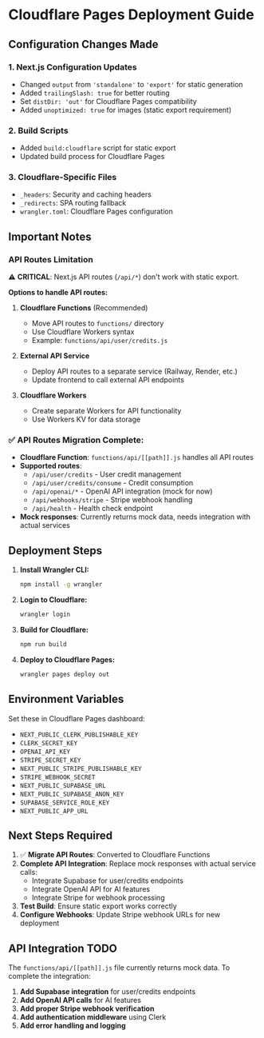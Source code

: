 # Cloudflare Pages Deployment Guide

## Configuration Changes Made

### 1. Next.js Configuration Updates
- Changed `output` from `'standalone'` to `'export'` for static generation
- Added `trailingSlash: true` for better routing
- Set `distDir: 'out'` for Cloudflare Pages compatibility
- Added `unoptimized: true` for images (static export requirement)

### 2. Build Scripts
- Added `build:cloudflare` script for static export
- Updated build process for Cloudflare Pages

### 3. Cloudflare-Specific Files
- `_headers`: Security and caching headers
- `_redirects`: SPA routing fallback
- `wrangler.toml`: Cloudflare Pages configuration

## Important Notes

### API Routes Limitation
⚠️ **CRITICAL**: Next.js API routes (`/api/*`) don't work with static export.

**Options to handle API routes:**

1. **Cloudflare Functions** (Recommended)
   - Move API routes to `functions/` directory
   - Use Cloudflare Workers syntax
   - Example: `functions/api/user/credits.js`

2. **External API Service**
   - Deploy API routes to a separate service (Railway, Render, etc.)
   - Update frontend to call external API endpoints

3. **Cloudflare Workers**
   - Create separate Workers for API functionality
   - Use Workers KV for data storage

### ✅ API Routes Migration Complete:
- **Cloudflare Function**: `functions/api/[[path]].js` handles all API routes
- **Supported routes**:
  - `/api/user/credits` - User credit management
  - `/api/user/credits/consume` - Credit consumption
  - `/api/openai/*` - OpenAI API integration (mock for now)
  - `/api/webhooks/stripe` - Stripe webhook handling
  - `/api/health` - Health check endpoint
- **Mock responses**: Currently returns mock data, needs integration with actual services

## Deployment Steps

1. **Install Wrangler CLI:**
   ```bash
   npm install -g wrangler
   ```

2. **Login to Cloudflare:**
   ```bash
   wrangler login
   ```

3. **Build for Cloudflare:**
   ```bash
   npm run build
   ```

4. **Deploy to Cloudflare Pages:**
   ```bash
   wrangler pages deploy out
   ```

## Environment Variables

Set these in Cloudflare Pages dashboard:
- `NEXT_PUBLIC_CLERK_PUBLISHABLE_KEY`
- `CLERK_SECRET_KEY`
- `OPENAI_API_KEY`
- `STRIPE_SECRET_KEY`
- `NEXT_PUBLIC_STRIPE_PUBLISHABLE_KEY`
- `STRIPE_WEBHOOK_SECRET`
- `NEXT_PUBLIC_SUPABASE_URL`
- `NEXT_PUBLIC_SUPABASE_ANON_KEY`
- `SUPABASE_SERVICE_ROLE_KEY`
- `NEXT_PUBLIC_APP_URL`

## Next Steps Required

1. ✅ **Migrate API Routes**: Converted to Cloudflare Functions
2. **Complete API Integration**: Replace mock responses with actual service calls:
   - Integrate Supabase for user/credits endpoints
   - Integrate OpenAI API for AI features
   - Integrate Stripe for webhook processing
3. **Test Build**: Ensure static export works correctly
4. **Configure Webhooks**: Update Stripe webhook URLs for new deployment

## API Integration TODO

The `functions/api/[[path]].js` file currently returns mock data. To complete the integration:

1. **Add Supabase integration** for user/credits endpoints
2. **Add OpenAI API calls** for AI features
3. **Add proper Stripe webhook verification**
4. **Add authentication middleware** using Clerk
5. **Add error handling and logging**
